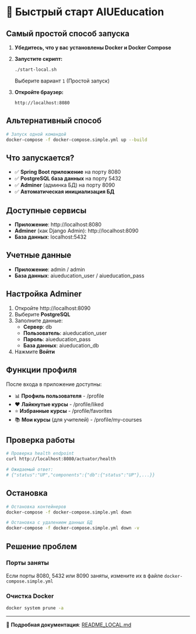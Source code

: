 # 🚀 Быстрый старт AIUEducation

## Самый простой способ запуска

1. **Убедитесь, что у вас установлены Docker и Docker Compose**

2. **Запустите скрипт:**
   ```bash
   ./start-local.sh
   ```
   Выберите вариант `1` (Простой запуск)

3. **Откройте браузер:**
   ```
   http://localhost:8080
   ```

## Альтернативный способ

```bash
# Запуск одной командой
docker-compose -f docker-compose.simple.yml up --build
```

## Что запускается?

- ✅ **Spring Boot приложение** на порту 8080
- ✅ **PostgreSQL база данных** на порту 5432
- ✅ **Adminer** (админка БД) на порту 8090
- ✅ **Автоматическая инициализация БД**

## Доступные сервисы

- **Приложение**: http://localhost:8080
- **Adminer** (как Django Admin): http://localhost:8090
- **База данных**: localhost:5432

## Учетные данные

- **Приложение**: admin / admin
- **База данных**: aiueducation_user / aiueducation_pass

## Настройка Adminer

1. Откройте http://localhost:8090
2. Выберите **PostgreSQL**
3. Заполните данные:
   - **Сервер**: db
   - **Пользователь**: aiueducation_user
   - **Пароль**: aiueducation_pass
   - **База данных**: aiueducation_db
4. Нажмите **Войти**

## Функции профиля

После входа в приложение доступны:
- 📊 **Профиль пользователя** - /profile
- ❤️ **Лайкнутые курсы** - /profile/liked
- ⭐ **Избранные курсы** - /profile/favorites
- 📚 **Мои курсы** (для учителей) - /profile/my-courses

## Проверка работы

```bash
# Проверка health endpoint
curl http://localhost:8080/actuator/health

# Ожидаемый ответ:
# {"status":"UP","components":{"db":{"status":"UP"},...}}
```

## Остановка

```bash
# Остановка контейнеров
docker-compose -f docker-compose.simple.yml down

# Остановка с удалением данных БД
docker-compose -f docker-compose.simple.yml down -v
```

## Решение проблем

### Порты заняты
Если порты 8080, 5432 или 8090 заняты, измените их в файле `docker-compose.simple.yml`

### Очистка Docker
```bash
docker system prune -a
```

---

📖 **Подробная документация**: [README_LOCAL.md](README_LOCAL.md) 
